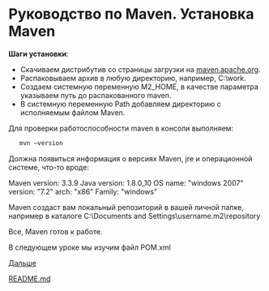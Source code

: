 # Руководство по Maven. Установка Maven

**Шаги установки**:
- Скачиваем дистрибутив со страницы загрузки на [maven.apache.org](http://maven.apache.org/download.html).
- Распаковываем архив в любую директорию, например, C:\work\.
- Cоздаем системную переменную M2_HOME, в качестве параметра указываем путь до распакованного maven.
- В  системную переменную Path добавляем директорию с исполняемым файлом Maven.

Для проверки работоспособности maven в консоли выполняем: 
```sh
   mvn –version
```
Должна появиться информация о версиях Maven, jre и операционной системе, что-то вроде:

   Maven version: 3.3.9
   Java version: 1.8.0_10
   OS name: "windows 2007" version: "7.2" arch: "x86" Family: "windows"

Maven создаст вам локальный репозиторий в вашей личной папке, например в каталоге C:\Documents and Settings\username\.m2\repository

Все, Maven готов к работе.

В следующем уроке мы изучим файл POM.xml

[Дальше](pom-file.md)

[README.md](../../README.md)